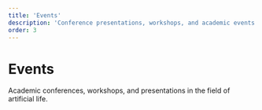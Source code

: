 ```yaml
---
title: 'Events'
description: 'Conference presentations, workshops, and academic events'
order: 3
---
```


# Events

Academic conferences, workshops, and presentations in the field of artificial life.
